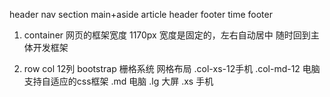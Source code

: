 header  nav
section
main+aside
article
    header footer
time
footer

1. container 网页的框架宽度 1170px
  宽度是固定的，左右自动居中
  随时回到主体开发框架

2. row
  col 12列 bootstrap 栅格系统 网格布局
  .col-xs-12手机
  .col-md-12 电脑
  支持自适应的css框架
  .md 电脑
  .lg 大屏
  .xs 手机
  
